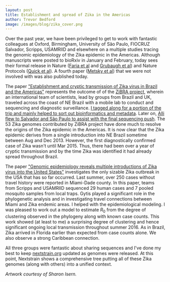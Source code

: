 ```yaml
---
layout: post
title: Establishment and spread of Zika in the Americas
author: Trevor Bedford
image: /images/blog/zika_cover.png
---
```


Over the past year, we have been privileged to get to work with fantastic colleagues at Oxford, Birmingham, University of São Paulo, FIOCRUZ Salvador, Scripps, USAMRIID and elsewhere on a multiple studies tracing the genomic epidemiology of the Zika epidemic in the Americas. Although manuscripts were posted to bioRxiv in January and February, today sees their formal release in Nature ([Faria et al](/papers/faria-zika-in-brazil/) and [Grubaugh et al](/papers/grubaugh-zika-in-florida/)) and Nature Protocols ([Quick et al](quick-multiplex-zika-sequencing/)). A fourth paper ([Metsky et al](http://dx.doi.org/10.1038/nature22402)) that we were not involved with was also published today.

The paper ["Establishment and cryptic transmission of Zika virus in Brazil and the Americas"](/papers/faria-zika-in-brazil/) represents the outcome of of the [ZiBRA project](http://zibraproject.github.io/about/), wherein an international team of scientists, lead by groups from Brazil and UK, traveled across the coast of NE Brazil with a mobile lab to conduct and sequencing and diagnostic surveillance. [I tagged along for a portion of the trip and mainly helped to sort out bioinformatics and metadata](/blog/zibra-project/). Later on, [Alli flew to Salvador and São Paulo to assist with the final sequencing push](/blog/postcard_from_brazil). The 53 Zika genomes contributed by ZiBRA project have done much to resolve the origins of the Zika epidemic in the Americas. It is now clear that the Zika epidemic derives from a single introduction into NE Brazil sometime between Aug and Dec 2013. However, the first diagnostically confirmed case of Zika wasn't until Mar 2015. Thus, there had been over a year of cryptic transmission and by the time Zika was identified it had already spread throughout Brazil.

The paper ["Genomic epidemiology reveals multiple introductions of Zika virus into the United States"](/papers/grubaugh-zika-in-florida/) investigates the only sizable Zika outbreak in the USA that has so far occurred. Last summer, over 250 cases without travel history were reported in Miami-Dade county. In this paper, teams from Scripps and USAMRIID sequenced 29 human cases and 7 pooled mosquito samples from local traps. Gytis played a significant role in the phylogenetic analysis and in investigating travel connections between Miami and Zika endemic areas. I helped with the epidemiological modeling. I was pleased to work out a model to estimate <i>R</i><sub>0</sub> from the degree of clustering observed in the phylogeny along with known case counts. This work showed (at least to me) a surprising degree of clustering and hence significant ongoing local transmission throughout summer 2016. As in Brazil, Zika arrived in Florida earlier than expected from case counts alone. We also observe a strong Caribbean connection.

All three groups were fantastic about sharing sequences and I've done my best to keep [nextstrain.org](http://nextstrain.org) updated as genomes were released. At this point, Nextstrain shows a comprehensive tree putting all of these Zika genomes (along with others) into a unified context.

_Artwork courtesy of Sharon Isern._
